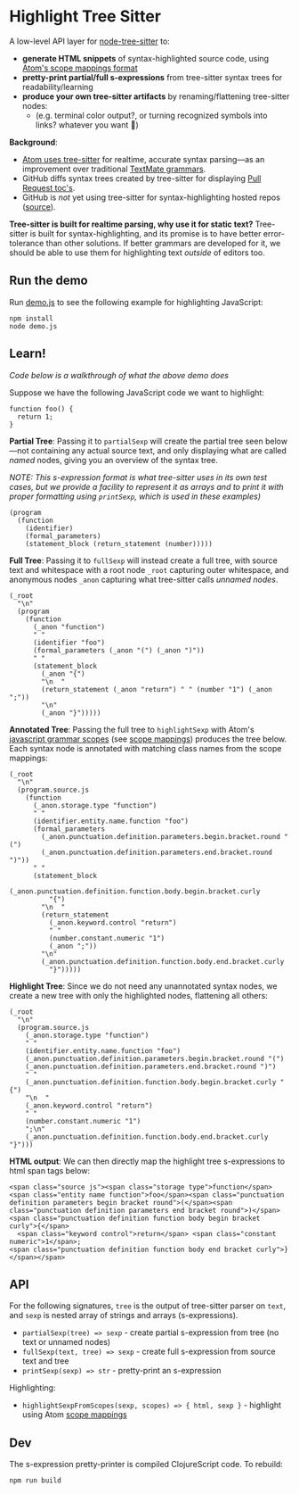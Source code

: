 # Highlight Tree Sitter

A low-level API layer for [node-tree-sitter] to:

- **generate HTML snippets** of syntax-highlighted source code, using [Atom's scope mappings format][scope mappings]
- **pretty-print partial/full s-expressions** from tree-sitter syntax trees for readability/learning
- **produce your own tree-sitter artifacts** by renaming/flattening tree-sitter nodes:
    - (e.g. terminal color output?, or turning recognized symbols into links? whatever you want 🙂)

**Background**:
- [Atom uses tree-sitter][atom-tree-sitter] for realtime, accurate syntax parsing—as an improvement over traditional [TextMate grammars].
- GitHub diffs syntax trees created by tree-sitter for displaying [Pull Request toc's].
- GitHub is *not* yet using tree-sitter for syntax-highlighting hosted repos ([source](https://github.com/github/linguist/issues/4342)).

**Tree-sitter is built for realtime parsing, why use it for static text?**
Tree-sitter is built for syntax-highlighting, and its promise is to have better
error-tolerance than other solutions.  If better grammars are developed for it,
we should be able to use them for highlighting text _outside_ of editors too.

## Run the demo

Run [demo.js](demo.js) to see the following example for highlighting JavaScript:

```
npm install
node demo.js
```

## Learn!

_Code below is a walkthrough of what the above demo does_

Suppose we have the following JavaScript code we want to highlight:

```
function foo() {
  return 1;
}
```

**Partial Tree**: Passing it to `partialSexp` will create the partial tree seen
below—not containing any actual source text, and only displaying what are
called _named_ nodes, giving you an overview of the syntax tree.

_NOTE: This s-expression format is what tree-sitter uses in its own test
cases, but we provide a facility to represent it as arrays and to print it with
proper formatting using `printSexp`, which is used in these examples)_

```
(program
  (function
    (identifier)
    (formal_parameters) 
    (statement_block (return_statement (number)))))
```

**Full Tree**: Passing it to `fullSexp` will instead create a full tree, with
source text and whitespace with a root node `_root` capturing outer whitespace,
and anonymous nodes `_anon` capturing what tree-sitter calls _unnamed nodes_.

```
(_root
  "\n"
  (program
    (function
      (_anon "function")
      " "
      (identifier "foo")
      (formal_parameters (_anon "(") (_anon ")"))
      " "
      (statement_block
        (_anon "{")
        "\n  "
        (return_statement (_anon "return") " " (number "1") (_anon ";"))
        "\n" 
        (_anon "}")))))
```

**Annotated Tree**: Passing the full tree to `highlightSexp` with Atom's
[javascript grammar scopes][js-scopes] (see [scope mappings]) produces the tree
below.  Each syntax node is annotated with matching class names from the scope
mappings:

```
(_root
  "\n"
  (program.source.js
    (function
      (_anon.storage.type "function")
      " "
      (identifier.entity.name.function "foo")
      (formal_parameters
        (_anon.punctuation.definition.parameters.begin.bracket.round "(")
        (_anon.punctuation.definition.parameters.end.bracket.round ")"))
      " "
      (statement_block
        (_anon.punctuation.definition.function.body.begin.bracket.curly
          "{")
        "\n  "
        (return_statement
          (_anon.keyword.control "return")
          " "
          (number.constant.numeric "1")
          (_anon ";"))
        "\n"
        (_anon.punctuation.definition.function.body.end.bracket.curly
          "}")))))
```

**Highlight Tree**: Since we do not need any unannotated syntax nodes, we
create a new tree with only the highlighted nodes, flattening all others:

```
(_root
  "\n"
  (program.source.js
    (_anon.storage.type "function")
    " "
    (identifier.entity.name.function "foo")
    (_anon.punctuation.definition.parameters.begin.bracket.round "(")
    (_anon.punctuation.definition.parameters.end.bracket.round ")")
    " "
    (_anon.punctuation.definition.function.body.begin.bracket.curly "{")
    "\n  "
    (_anon.keyword.control "return")
    " "
    (number.constant.numeric "1")
    ";\n"
    (_anon.punctuation.definition.function.body.end.bracket.curly "}")))
```

**HTML output**: We can then directly map the highlight tree s-expressions to
html span tags below:

```
<span class="source js"><span class="storage type">function</span> <span class="entity name function">foo</span><span class="punctuation definition parameters begin bracket round">(</span><span class="punctuation definition parameters end bracket round">)</span> <span class="punctuation definition function body begin bracket curly">{</span>
  <span class="keyword control">return</span> <span class="constant numeric">1</span>;
<span class="punctuation definition function body end bracket curly">}</span></span>
```

## API

For the following signatures, `tree` is the output of tree-sitter parser on `text`, and `sexp` is nested array of strings and arrays (s-expressions).

- `partialSexp(tree) => sexp` - create partial s-expression from tree (no text or unnamed nodes)
- `fullSexp(text, tree) => sexp` - create full s-expression from source text and tree
- `printSexp(sexp) => str` - pretty-print an s-expression

Highlighting:

- `highlightSexpFromScopes(sexp, scopes) => { html, sexp }` - highlight using Atom [scope mappings]

## Dev

The s-expression pretty-printer is compiled ClojureScript code.  To rebuild:

```
npm run build
```

[tree-sitter]:https://github.com/tree-sitter/tree-sitter
[textmate grammars]:https://macromates.com/manual/en/language_grammars
[pull request toc's]:https://youtu.be/Jes3bD6P0To?t=1077
[atom-tree-sitter]:https://flight-manual.atom.io/hacking-atom/sections/creating-a-grammar
[node-tree-sitter]:https://github.com/tree-sitter/node-tree-sitter
[scope mappings]:https://flight-manual.atom.io/hacking-atom/sections/creating-a-grammar/#syntax-highlighting
[js-scopes]:https://github.com/atom/language-javascript/blob/v0.129.18/grammars/tree-sitter-javascript.cson#L58
